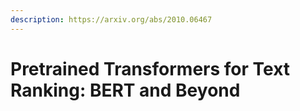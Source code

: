 ```yaml
---
description: https://arxiv.org/abs/2010.06467
---
```


# Pretrained Transformers for Text Ranking: BERT and Beyond

